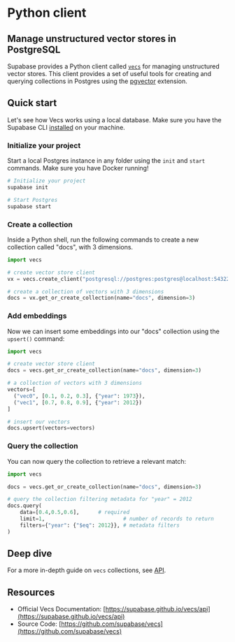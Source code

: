 # Python client

## Manage unstructured vector stores in PostgreSQL

Supabase provides a Python client called [`vecs`](https://github.com/supabase/vecs) for managing unstructured vector stores. This client provides a set of useful tools for creating and querying collections in Postgres using the [pgvector](https://supabase.com/docs/guides/database/extensions/pgvector) extension.

## Quick start

Let's see how Vecs works using a local database. Make sure you have the Supabase CLI [installed](https://supabase.com/docs/guides/cli#installation) on your machine.

### Initialize your project

Start a local Postgres instance in any folder using the `init` and `start` commands. Make sure you have Docker running!

```bash
# Initialize your project
supabase init

# Start Postgres
supabase start
```

### Create a collection

Inside a Python shell, run the following commands to create a new collection called "docs", with 3 dimensions.

```python
import vecs

# create vector store client
vx = vecs.create_client("postgresql://postgres:postgres@localhost:54322/postgres")

# create a collection of vectors with 3 dimensions
docs = vx.get_or_create_collection(name="docs", dimension=3)
```

### Add embeddings

Now we can insert some embeddings into our "docs" collection using the `upsert()` command:

```python
import vecs

# create vector store client
docs = vecs.get_or_create_collection(name="docs", dimension=3)

# a collection of vectors with 3 dimensions
vectors=[
  ("vec0", [0.1, 0.2, 0.3], {"year": 1973}),
  ("vec1", [0.7, 0.8, 0.9], {"year": 2012})
]

# insert our vectors
docs.upsert(vectors=vectors)
```

### Query the collection

You can now query the collection to retrieve a relevant match:

```python
import vecs

docs = vecs.get_or_create_collection(name="docs", dimension=3)

# query the collection filtering metadata for "year" = 2012
docs.query(
    data=[0.4,0.5,0.6],      # required
    limit=1,                         # number of records to return
    filters={"year": {"$eq": 2012}}, # metadata filters
)
```

## Deep dive

For a more in-depth guide on `vecs` collections, see [API](https://supabase.com/docs/guides/ai/python/api).

## Resources

- Official Vecs Documentation: [https://supabase.github.io/vecs/api](https://supabase.github.io/vecs/api)
- Source Code: [https://github.com/supabase/vecs](https://github.com/supabase/vecs)
